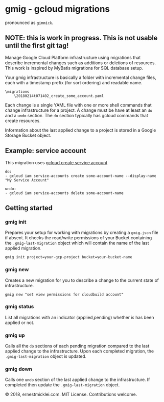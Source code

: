 # gmig - gcloud migrations

pronounced as `gimmick`.

## NOTE: this is work in progress. This is not usable until the first git tag!

Manage Google Cloud Platform infrastructure using migrations that describe incremental changes such as additions or deletions of resources. This work is inspired by MyBatis migrations for SQL database setup.

Your gmig infrastructure is basically a folder with incremental change files, each with a timestamp prefix (for sort ordering) and readable name.

    \migrations
        \20180214t071402_create_some_account.yaml

Each change is a single YAML file with one or more shell commands that change infrastructure for a project.
A change must be have at least an `do` and a `undo` section. The `do` section typically has gcloud commands that create resources.

Information about the last applied change to a project is stored in a Google Storage Bucket object.

## Example: service account
This migration uses [gcloud create service account](https://cloud.google.com/sdk/gcloud/reference/iam/service-accounts/create)

    do:
    - gcloud iam service-accounts create some-account-name --display-name "My Service Account"
    
    undo:
    - gcloud iam service-accounts delete some-account-name

## Getting started

### gmig init
Prepares your setup for working with migrations by creating a `gmig.json` file if absent.
It checks the read/write permissions of your Bucket containing the `.gmig-last-migration` object which will contain the name of the last applied migration.

    gmig init project=your-gcp-project bucket=your-bucket-name


### gmig new
Creates a new migration for you to describe a change to the current state of infrastructure.

    gmig new "set view permissions for cloudbuild account"


### gmig status
List all migrations with an indicator (applied,pending) whether is has been applied or not.


### gmig up
Calls all the `do` sections of each pending migration compared to the last applied change to the infrastructure. Upon each completed migration, the `.gmig-last-migration` object is updated.


### gmig down
Calls one `undo` section of the last applied change to the infrastructure. If completed then update the `.gmig-last-migration` object.


&copy; 2018, ernestmicklei.com. MIT License. Contributions welcome.